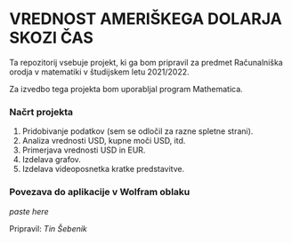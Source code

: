 # VREDNOST AMERIŠKEGA DOLARJA SKOZI ČAS

Ta repozitorij vsebuje projekt, ki ga bom pripravil za predmet Računalniška orodja v matematiki v študijskem letu 2021/2022.

Za izvedbo tega projekta bom uporabljal program Mathematica.

### Načrt projekta

1. Pridobivanje podatkov (sem se odločil za razne spletne strani).
2. Analiza vrednosti USD, kupne moči USD, itd.
3. Primerjava vrednosti USD in EUR.
4. Izdelava grafov.
5. Izdelava videoposnetka kratke predstavitve.

### Povezava do aplikacije v Wolfram oblaku

*paste here*

Pripravil: *Tin Šebenik*
